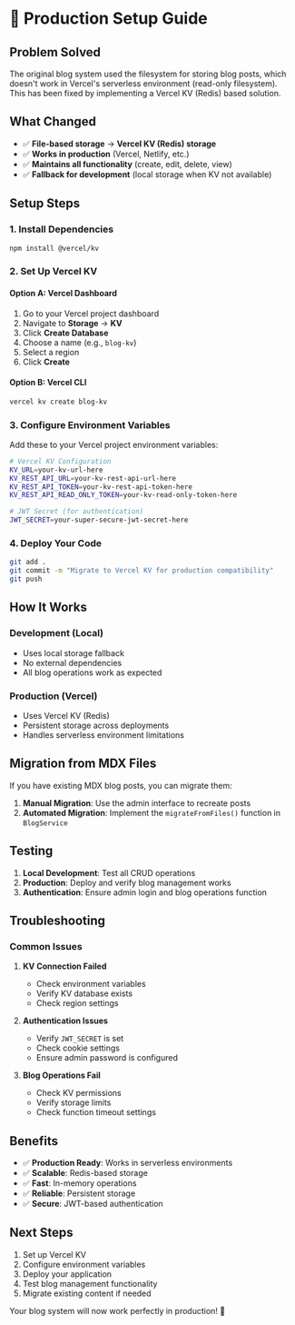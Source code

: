# 🚀 Production Setup Guide

## **Problem Solved**
The original blog system used the filesystem for storing blog posts, which doesn't work in Vercel's serverless environment (read-only filesystem). This has been fixed by implementing a Vercel KV (Redis) based solution.

## **What Changed**
- ✅ **File-based storage** → **Vercel KV (Redis) storage**
- ✅ **Works in production** (Vercel, Netlify, etc.)
- ✅ **Maintains all functionality** (create, edit, delete, view)
- ✅ **Fallback for development** (local storage when KV not available)

## **Setup Steps**

### **1. Install Dependencies**
```bash
npm install @vercel/kv
```

### **2. Set Up Vercel KV**

#### **Option A: Vercel Dashboard**
1. Go to your Vercel project dashboard
2. Navigate to **Storage** → **KV**
3. Click **Create Database**
4. Choose a name (e.g., `blog-kv`)
5. Select a region
6. Click **Create**

#### **Option B: Vercel CLI**
```bash
vercel kv create blog-kv
```

### **3. Configure Environment Variables**

Add these to your Vercel project environment variables:

```bash
# Vercel KV Configuration
KV_URL=your-kv-url-here
KV_REST_API_URL=your-kv-rest-api-url-here
KV_REST_API_TOKEN=your-kv-rest-api-token-here
KV_REST_API_READ_ONLY_TOKEN=your-kv-read-only-token-here

# JWT Secret (for authentication)
JWT_SECRET=your-super-secure-jwt-secret-here
```

### **4. Deploy Your Code**
```bash
git add .
git commit -m "Migrate to Vercel KV for production compatibility"
git push
```

## **How It Works**

### **Development (Local)**
- Uses local storage fallback
- No external dependencies
- All blog operations work as expected

### **Production (Vercel)**
- Uses Vercel KV (Redis)
- Persistent storage across deployments
- Handles serverless environment limitations

## **Migration from MDX Files**

If you have existing MDX blog posts, you can migrate them:

1. **Manual Migration**: Use the admin interface to recreate posts
2. **Automated Migration**: Implement the `migrateFromFiles()` function in `BlogService`

## **Testing**

1. **Local Development**: Test all CRUD operations
2. **Production**: Deploy and verify blog management works
3. **Authentication**: Ensure admin login and blog operations function

## **Troubleshooting**

### **Common Issues**

1. **KV Connection Failed**
   - Check environment variables
   - Verify KV database exists
   - Check region settings

2. **Authentication Issues**
   - Verify `JWT_SECRET` is set
   - Check cookie settings
   - Ensure admin password is configured

3. **Blog Operations Fail**
   - Check KV permissions
   - Verify storage limits
   - Check function timeout settings

## **Benefits**

- ✅ **Production Ready**: Works in serverless environments
- ✅ **Scalable**: Redis-based storage
- ✅ **Fast**: In-memory operations
- ✅ **Reliable**: Persistent storage
- ✅ **Secure**: JWT-based authentication

## **Next Steps**

1. Set up Vercel KV
2. Configure environment variables
3. Deploy your application
4. Test blog management functionality
5. Migrate existing content if needed

Your blog system will now work perfectly in production! 🎉

